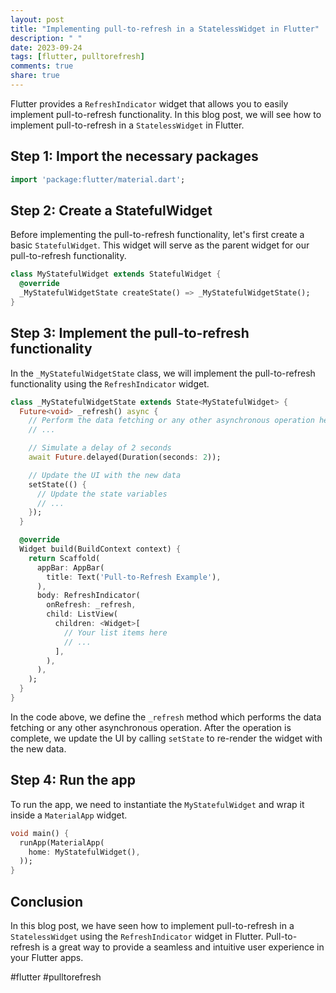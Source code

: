 ```yaml
---
layout: post
title: "Implementing pull-to-refresh in a StatelessWidget in Flutter"
description: " "
date: 2023-09-24
tags: [flutter, pulltorefresh]
comments: true
share: true
---
```


Flutter provides a `RefreshIndicator` widget that allows you to easily implement pull-to-refresh functionality. In this blog post, we will see how to implement pull-to-refresh in a `StatelessWidget` in Flutter.

## Step 1: Import the necessary packages

```dart
import 'package:flutter/material.dart';
```

## Step 2: Create a StatefulWidget

Before implementing the pull-to-refresh functionality, let's first create a basic `StatefulWidget`. This widget will serve as the parent widget for our pull-to-refresh functionality.

```dart
class MyStatefulWidget extends StatefulWidget {
  @override
  _MyStatefulWidgetState createState() => _MyStatefulWidgetState();
}
```

## Step 3: Implement the pull-to-refresh functionality

In the `_MyStatefulWidgetState` class, we will implement the pull-to-refresh functionality using the `RefreshIndicator` widget.

```dart
class _MyStatefulWidgetState extends State<MyStatefulWidget> {
  Future<void> _refresh() async {
    // Perform the data fetching or any other asynchronous operation here
    // ...

    // Simulate a delay of 2 seconds
    await Future.delayed(Duration(seconds: 2));

    // Update the UI with the new data
    setState(() {
      // Update the state variables
      // ...
    });
  }

  @override
  Widget build(BuildContext context) {
    return Scaffold(
      appBar: AppBar(
        title: Text('Pull-to-Refresh Example'),
      ),
      body: RefreshIndicator(
        onRefresh: _refresh,
        child: ListView(
          children: <Widget>[
            // Your list items here
            // ...
          ],
        ),
      ),
    );
  }
}
```

In the code above, we define the `_refresh` method which performs the data fetching or any other asynchronous operation. After the operation is complete, we update the UI by calling `setState` to re-render the widget with the new data.

## Step 4: Run the app

To run the app, we need to instantiate the `MyStatefulWidget` and wrap it inside a `MaterialApp` widget.

```dart
void main() {
  runApp(MaterialApp(
    home: MyStatefulWidget(),
  ));
}
```

## Conclusion

In this blog post, we have seen how to implement pull-to-refresh in a `StatelessWidget` using the `RefreshIndicator` widget in Flutter. Pull-to-refresh is a great way to provide a seamless and intuitive user experience in your Flutter apps.

#flutter #pulltorefresh